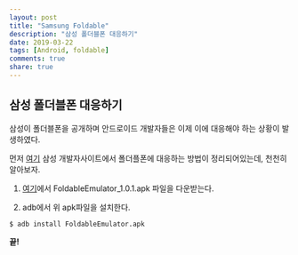 ```yaml
---
layout: post
title: "Samsung Foldable"
description: "삼성 폴더블폰 대응하기"
date: 2019-03-22
tags: [Android, foldable]
comments: true
share: true
---
```


## 삼성 폴더블폰 대응하기

삼성이 폴더블폰을 공개하며 안드로이드 개발자들은 이제 이에 대응해야 하는 상황이 발생하였다.  

먼저 [여기](https://developer.samsung.com/galaxy/foldable) 삼성 개발자사이트에서 폴더플폰에 대응하는 방법이 정리되어있는데, 천천히 알아보자.  

1. [여기](https://developer.samsung.com/galaxy/foldable)에서 FoldableEmulator_1.0.1.apk 파일을 다운받는다.

2. adb에서 위 apk파일을 설치한다.
```
$ adb install FoldableEmulator.apk
```

**끝!**

